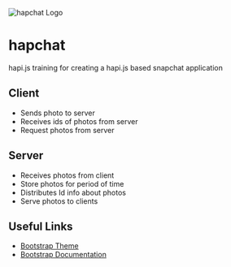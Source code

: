 ![hapchat Logo](https://github.com/nvcexploder/hapchat/raw/master/images/hapchat.png)

hapchat
=======

hapi.js training for creating a hapi.js based snapchat application

Client
------
- Sends photo to server
- Receives ids of photos from server
- Request photos from server

Server
------
- Receives photos from client
- Store photos for period of time
- Distributes Id info about photos
- Serve photos to clients

## Useful Links

- [Bootstrap Theme](http://bootswatch.com/united/)
- [Bootstrap Documentation](http://getbootstrap.com/css/)
